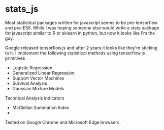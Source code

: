 # stats_js
Most statistical packages written for javascript seems to be pre-tensorflow and pre-ES6. While I was hoping someone else would write a stats package for javascript similar to R or sklearn in python, but now it looks like I'm the guy.

Google released tensorflow.js and after 2 years it looks like they're sticking to it. I implement the following statistical methods using tensorflow.js primitives 

* Logistic Regression
* Generalized Linear Regression
* Support Vector Machines
* Survival Analysis
* Gaussian Mixture Models


Technical Analysis indicators
* McClellan Summation Index
* 

Tested on Google Chrome and Microsoft Edge browsers.
